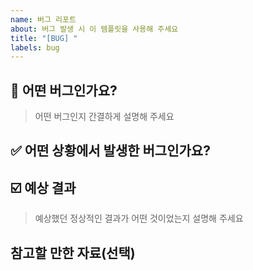 ```yaml
---
name: 버그 리포트
about: 버그 발생 시 이 템플릿을 사용해 주세요
title: "[BUG] "
labels: bug
---
```

## 👾 어떤 버그인가요?

> 어떤 버그인지 간결하게 설명해 주세요

## ✅ 어떤 상황에서 발생한 버그인가요?

>

## ☑️ 예상 결과

> 예상했던 정상적인 결과가 어떤 것이었는지 설명해 주세요

## 참고할 만한 자료(선택)
